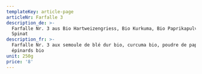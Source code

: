 ```yaml
---
templateKey: article-page
articleNr: Farfalle 3
description_de: >-
  Farfalle Nr. 3 aus Bio Hartweizengriess, Bio Kurkuma, Bio Paprikapulver, Bio
  Spinat
description_fr: >-
  Farfalle Nr. 3 aux semoule de blé dur bio, curcuma bio, poudre de paprika bio,
  épinards bio
unit: 250g
price: '8'
---
```


